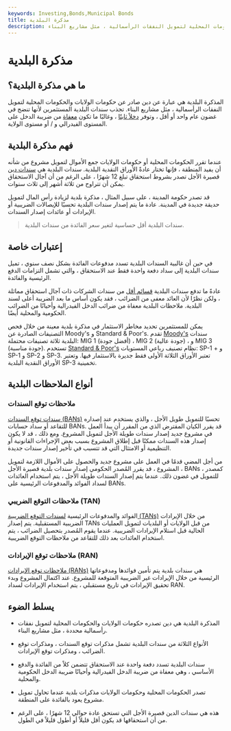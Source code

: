 ```yaml
---
keywords: Investing,Bonds,Municipal Bonds
title: مذكرة البلدية
description: المذكرة البلدية هي عبارة عن دين صادر عن حكومات الولايات والحكومات المحلية لتمويل النفقات الرأسمالية ، مثل مشاريع البناء.
---
```


# مذكرة البلدية
## ما هي مذكرة البلدية؟

المذكرة البلدية هي عبارة عن دين صادر عن حكومات الولايات والحكومات المحلية لتمويل النفقات الرأسمالية ، مثل مشاريع البناء. تجذب سندات البلدية المستثمرين لأنها تنضج في غضون عام واحد أو أقل ، وتوفر [دخلاً ثابتًا](/fixedincome) ، وغالبًا ما تكون [معفاة](/tax_exempt) من ضريبة الدخل على المستوى الفيدرالي و / أو مستوى الولاية.

## فهم مذكرة البلدية

عندما تقرر الحكومات المحلية أو حكومات الولايات جمع الأموال لتمويل مشروع من شأنه أن يفيد المنطقة ، فإنها تختار عادةً الأوراق النقدية البلدية. سندات البلدية هي [سندات دين](/debtsecurity) قصيرة الأجل تصدر بشروط استحقاق تبلغ 12 شهرًا ، على الرغم من أن آجال الاستحقاق يمكن أن تتراوح من ثلاثة أشهر إلى ثلاث سنوات.

قد تصدر حكومة المدينة ، على سبيل المثال ، مذكرة بلدية لزيادة رأس المال لتمويل حديقة جديدة في المدينة. عادة ما يتم إصدار سندات البلدية تحسبًا للإيصالات الضريبية أو الإيرادات أو عائدات إصدار السندات.

> سندات البلدية أقل حساسية لتغير سعر الفائدة من سندات البلدية.

>

## إعتبارات خاصة

في حين أن غالبية السندات البلدية تسدد مدفوعات الفائدة بشكل نصف سنوي ، تميل سندات البلدية إلى سداد دفعة واحدة فقط عند الاستحقاق ، والتي تشمل التزامات الدفع الرئيسية والفائدة.

عادةً ما تدفع سندات البلدية [قسائم أقل](/coupon) من سندات الشركات ذات آجال استحقاق مماثلة ، ولكن نظرًا لأن العائد معفى من الضرائب ، فقد يكون أساس ما بعد الضريبة أعلى لسند البلدية. ملاحظات البلدية معفاة من ضرائب الدخل الفيدرالية وأحيانًا من الضرائب الحكومية والمحلية أيضًا.

يمكن للمستثمرين تحديد مخاطر الاستثمار في مذكرة بلدية معينة من خلال فحص التصنيفات الصادرة عن Moody's و Standard & Poor's. تقدم [Moody's](/moodys) سندات البلدية ثلاثة تصنيفات محتملة: MIG 1 (أفضل جودة) ، MIG 2 (جودة عالية) ، و MIG 3 (جودة مناسبة). تستخدم [Standard & Poor's](/sp) نظام تصنيف رباعي المستويات: SP-1 + و SP-1 و SP-2 و SP-3. تعتبر الأوراق الثلاثة الأولى فقط جديرة بالاستثمار فيها. وتعتبر الأوراق النقدية البلدية SP-3 تخمينية.

## أنواع الملاحظات البلدية

### ملاحظات توقع السندات

[سندات توقع السندات (BANs)](/bondanticipationnote) تحسبًا للتمويل طويل الأجل ، والذي يستخدم عند إصداره للتقاعد أو سداد حسابات BANs. قد يقرر الكيان المقترض الذي من المقرر أن يبدأ العمل في مشروع جديد إصدار سندات طويلة الأجل لتمويل المشروع. ومع ذلك ، قد لا يكون إصدار هذه السندات ممكنًا قبل إطلاق المشروع بسبب بعض الإجراءات القانونية أو التنظيمية أو الامتثال التي قد تتسبب في تأخير إصدار سندات جديدة.

من أجل المضي قدمًا في العمل على مشروع جديد والحصول على الأموال اللازمة لتمويل المشروع ، قد يقرر المُصدر الحكومي إصدار سندات بلدية قصيرة الأجل ، BANs ، كمصدر للتمويل في غضون ذلك. عندما يتم إصدار السندات طويلة الأجل ، يتم استخدام العائدات لسداد الفوائد والمدفوعات الرئيسية على BANs.

### ملاحظات التوقع الضريبي (TAN)

الفوائد والمدفوعات الرئيسية [لسندات التوقع الضريبية (TANs)](/tan) من خلال الإيرادات الضريبية المستقبلية. يتم إصدار TANs من قبل الولايات أو البلديات لتمويل العمليات الحالية قبل استلام الإيرادات الضريبية. عندما يقوم المُصدر بتحصيل الضرائب ، يتم استخدام العائدات بعد ذلك للتقاعد من ملاحظات التوقع الضريبية.

### ملاحظات توقع الإيرادات (RAN)

[ملاحظات توقع الإيرادات (RANs)](/ran) هي سندات بلدية يتم تأمين فوائدها ومدفوعاتها الرئيسية من خلال الإيرادات غير الضريبية المتوقعة للمشروع. عند اكتمال المشروع وبدء تحقيق الإيرادات في تاريخ مستقبلي ، يتم استخدام الإيرادات لسداد RAN.

## يسلط الضوء

- المذكرة البلدية هي دين تصدره حكومات الولايات والحكومات المحلية لتمويل نفقات رأسمالية محددة ، مثل مشاريع البناء.

- الأنواع الثلاثة من سندات البلدية تشمل مذكرات توقع السندات ، ومذكرات توقع الضرائب ، ومذكرات توقع الإيرادات.

- سندات البلدية تسدد دفعة واحدة عند الاستحقاق تتضمن كلاً من الفائدة والدفع الأساسي ، وهي معفاة من ضريبة الدخل الفيدرالية وأحيانًا ضريبة الدخل الحكومية والمحلية.

- تصدر الحكومات المحلية وحكومات الولايات مذكرات بلدية عندما تحاول تمويل مشروع يعود بالفائدة على المنطقة.

- هذه هي سندات الدين قصيرة الأجل التي تستحق عادة حوالي 12 شهرًا ، على الرغم من أن استحقاقها قد يكون أقل قليلاً أو أطول قليلاً في الطول.

